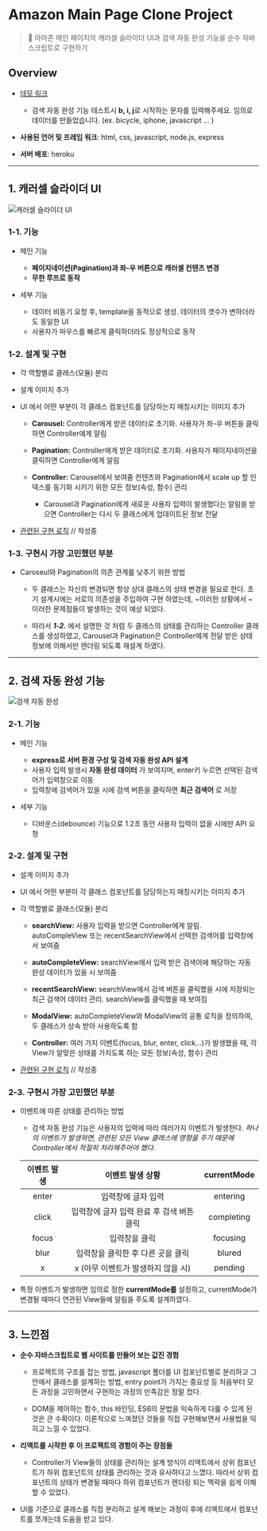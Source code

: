 # Amazon Main Page Clone Project

> 🛒 아마존 메인 페이지의 캐러셀 슬라이더 UI과 검색 자동 완성 기능을 순수 자바스크립트로 구현하기

## Overview

- [데모 링크](https://michelle-amazon.herokuapp.com/)

  - 검색 자동 완성 기능 테스트시 **b, i, j**로 시작하는 문자를 입력해주세요. 임의로 데이터를 만들었습니다.
    (ex. bicycle, iphone, javascript ... )

- **사용된 언어 및 프레임 워크**: html, css, javascript, node.js, express
- **서버 배포**: heroku

---

## 1. 캐러셀 슬라이더 UI

![캐러셀 슬라이더 UI](https://media.giphy.com/media/cjEgDiwmU7X6SBeuLv/giphy.gif)

### 1-1. 기능

- 메인 기능

  - **페이지네이션(Pagination)과 좌-우 버튼으로 캐러셀 컨텐츠 변경**
  - **무한 루프로 동작**

- 세부 기능

  - 데이터 비동기 요청 후, template을 동적으로 생성. 데이터의 갯수가 변하더라도 동일한 UI
  - 사용자가 마우스를 빠르게 클릭하더라도 정상적으로 동작

### 1-2. 설계 및 구현

- 각 역할별로 클래스(모듈) 분리

- 설계 이미지 추가
- UI 에서 어떤 부분이 각 클래스 컴포넌트를 담당하는지 매칭시키는 이미지 추가

  - **Carousel:** Controller에게 받은 데이터로 초기화. 사용자가 좌-우 버튼을 클릭하면 Controller에게 알림

  - **Pagination:** Controller에게 받은 데이터로 초기화. 사용자가 페이지네이션을 클릭하면 Controller에게 알림

  - **Controller:** Carousel에서 보여줄 컨텐츠와 Pagination에서 scale up 할 인덱스를 동기화 시키기 위한 모든 정보(속성, 함수) 관리

    - Carousel과 Pagination에게 새로운 사용자 입력이 발생했다는 알림을 받으면 Controller는 다시 두 클래스에게 업데이트된 정보 전달

* [관련된 구현 로직](https://leehwarang.github.io/) // 작성중

### 1-3. 구현시 가장 고민했던 부분

- Caroseul와 Pagination의 의존 관계를 낮추기 위한 방법

  - 두 클래스는 자신의 변경되면 항상 상대 클래스의 상태 변경을 필요로 한다. 초기 설계시에는 서로의 의존성을 주입하여 구현 하였는데, ~이러한 상황에서 ~이러한 문제점들이 발생하는 것이 예상 되었다.

  - 따라서 **_1-2._** 에서 설명한 것 처럼 두 클래스의 상태를 관리하는 Controller 클래스를 생성하였고, Carousel과 Pagination은 Controller에게 전달 받은 상태 정보에 의해서만 렌더링 되도록 재설계 하였다.

---

## 2. 검색 자동 완성 기능

![검색 자동 완성](https://media.giphy.com/media/fY0FbqOzMTkupZWloQ/giphy.gif)

### 2-1. 기능

- 메인 기능

  - **express로 서버 환경 구성 및 검색 자동 완성 API 설계**
  - 사용자 입력 발생시 **자동 완성 데이터** 가 보여지며, enter키 누르면 선택된 검색어가 입력창으로 이동
  - 입력창에 검색어가 있을 시에 검색 버튼을 클릭하면 **최근 검색어** 로 저장

- 세부 기능

  - 디바운스(debounce) 기능으로 1.2초 동안 사용자 입력이 없을 시에만 API 요청

### 2-2. 설계 및 구현

- 설계 이미지 추가
- UI 에서 어떤 부분이 각 클래스 컴포넌트를 담당하는지 매칭시키는 이미지 추가

- 각 역할별로 클래스(모듈) 분리

  - **searchView:** 사용자 입력을 받으면 Controller에게 알림. autoCompleView 또는 recentSearchView에서 선택한 검색어를 입력창에서 보여줌

  - **autoCompleteView:** searchView에서 입력 받은 검색어에 해당하는 자동 완성 데이터가 있을 시 보여줌

  - **recentSearchView:** searchView에서 검색 버튼을 클릭했을 시에 저장되는 최근 검색어 데이터 관리. searchView를 클릭했을 때 보여짐

  - **ModalView:** autoCompleteView와 ModalView의 공통 로직을 정의하여, 두 클래스가 상속 받아 사용하도록 함

  - **Controller:** 여러 가지 이벤트(focus, blur, enter, click...)가 발생했을 때, 각 View가 알맞은 상태를 가지도록 하는 모든 정보(속성, 함수) 관리

* [관련된 구현 로직](https://leehwarang.github.io/) // 작성중

### 2-3. 구현시 가장 고민했던 부분

- 이벤트에 따른 상태를 관리하는 방법

  - 검색 자동 완성 기능은 사용자의 입력에 따라 여러가지 이벤트가 발생한다. _하나의 이벤트가 발생하면, 관련된 모든 View 클래스에 영향을 주기 때문에 Controller에서 적절히 처리해주어야 했다._

  | 이벤트 발생 |             이벤트 발생 상황              | currentMode |
  | :---------: | :---------------------------------------: | :---------: |
  |    enter    |            입력창에 글자 입력             |  entering   |
  |    click    | 입력창에 글자 입력 완료 후 검색 버튼 클릭 | completing  |
  |    focus    |               입력창을 클릭               |  focusing   |
  |    blur     |     입력창을 클릭한 후 다른 곳을 클릭     |   blured    |
  |      x      |    x (아무 이벤트가 발생하지 않을 시)     |   pending   |

* 특정 이벤트가 발생하면 임의로 정한 **currentMode를** 설정하고, currentMode가 변경될 때마다 연관된 View들에 알림을 주도록 설계하였다.

---

## 3. 느낀점

- **순수 자바스크립트로 웹 사이트를 만들어 보는 값진 경험**

  - 프로젝트의 구조를 잡는 방법, javascript 폴더를 UI 컴포넌트별로 분리하고 그 안에서 클래스를 설계하는 방법, entry point가 가지는 중요성 등 처음부터 모든 과정을 고민하면서 구현하는 과정의 만족감은 정말 컸다.

  - DOM을 제어하는 함수, this 바인딩, ES6의 문법을 익숙하게 다룰 수 있게 된 것은 큰 수확이다. 이론적으로 느껴졌던 것들을 직접 구현해보면서 사용법을 익히고 느낄 수 있었다.

- **리액트를 시작한 후 이 프로젝트의 경험이 주는 장점들**

  - Controller가 View들의 상태를 관리하는 설계 방식이 리액트에서 상위 컴포넌트가 하위 컴포넌트의 상태를 관리하는 것과 유사하다고 느꼈다. 따라서 상위 컴포넌트의 상태가 변경될 때마다 하위 컴포넌트가 렌더링 되는 맥락을 쉽게 이해할 수 있었다.

- UI를 기준으로 클래스를 직접 분리하고 설계 해보는 과정이 후에 리액트에서 컴포넌트를 쪼개는데 도움을 받고 있다.
